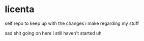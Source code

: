 # licenta
self repo to keep up with the changes i make regarding my stuff

sad shit going on here i still haven't started uh
